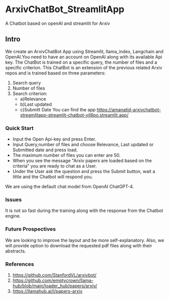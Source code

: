 # ArxivChatBot_StreamlitApp
A Chatbot based on openAI and streamlit for Arxiv 

## **Intro**

We create an ArxivChatBot App  using Streamlit, llama_index, Langchain and OpenAI.You need to have an account on OpenAI along
with its available Api key. The ChatBot is trained on a specific query, the number of files and a specific criterion. This ChatBot
is an extension of the  previous related Arxiv repos and is trained based on three parameters:
1. Search query
2. Number of files
3. Search criterion:
    - a)Relevance 
    - b)Last updated 
    - c)Submitt Date 
You can find the app https://amanatid-arxivchatbot-streamlitapp-streamlit-chatbot-yjl8po.streamlit.app/    



### **Quick Start**  
- Input the Open Api-key and press Enter.
- Input Query,number of files and choose Relevance, Last updated or Submitted date and press load.
- The maximum number of files you can enter are 50. 
- When you see the message "Arxiv papers are loaded based on the criteria" you are ready to chat as a User.
- Under the User ask the question and press the Submit button, wait a little and the Chatbot will respond you.

We are using the default chat model from OpenAI ChatGPT-4.

### Issues
It is not so fast during the training along with the response from the Chatbot engine.

### Future Prospectives 
We  are looking to improve the layout and be more self-explanatory. Also, we will provide
option to download the requested pdf files along with their abstracts. 

### **References**
1. https://github.com/StanfordVL/arxivbot/
2. https://github.com/emptycrown/llama-hub/blob/main/loader_hub/papers/arxiv/
3. https://llamahub.ai/l/papers-arxiv

